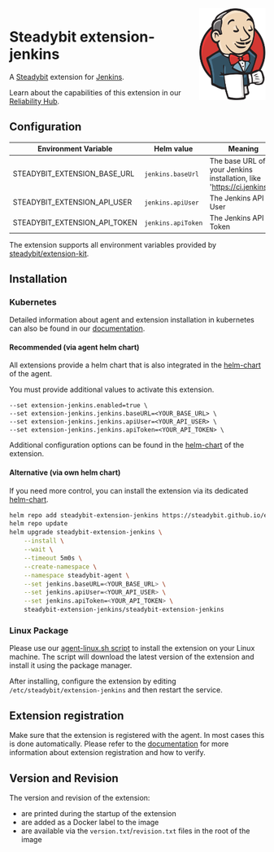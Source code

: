 <img src="./jenkins.svg" height="180" align="right" alt="Jenkins Logo">

# Steadybit extension-jenkins

A [Steadybit](https://www.steadybit.com/) extension for [Jenkins](https://www.jenkins.io/).

Learn about the capabilities of this extension in our [Reliability Hub](https://hub.steadybit.com/extension/com.steadybit.extension_jenkins).


## Configuration

| Environment Variable          | Helm value         | Meaning                                                                 | Required | Default |
|-------------------------------|--------------------|-------------------------------------------------------------------------|----------|---------|
| STEADYBIT_EXTENSION_BASE_URL  | `jenkins.baseUrl`  | The base URL of your Jenkins installation, like 'https://ci.jenkins.io' | yes      |         |
| STEADYBIT_EXTENSION_API_USER  | `jenkins.apiUser`  | The Jenkins API User                                                    | yes      |         |
| STEADYBIT_EXTENSION_API_TOKEN | `jenkins.apiToken` | The Jenkins API Token                                                   | yes      |         |

The extension supports all environment variables provided by [steadybit/extension-kit](https://github.com/steadybit/extension-kit#environment-variables).

## Installation

### Kubernetes

Detailed information about agent and extension installation in kubernetes can also be found in
our [documentation](https://docs.steadybit.com/install-and-configure/install-agent/install-on-kubernetes).

#### Recommended (via agent helm chart)

All extensions provide a helm chart that is also integrated in the
[helm-chart](https://github.com/steadybit/helm-charts/tree/main/charts/steadybit-agent) of the agent.

You must provide additional values to activate this extension.

```
--set extension-jenkins.enabled=true \
--set extension-jenkins.jenkins.baseURL=<YOUR_BASE_URL> \
--set extension-jenkins.jenkins.apiUser=<YOUR_API_USER> \
--set extension-jenkins.jenkins.apiToken=<YOUR_API_TOKEN> \
```

Additional configuration options can be found in
the [helm-chart](https://github.com/steadybit/extension-jenkins/blob/main/charts/steadybit-extension-jenkins/values.yaml) of the
extension.

#### Alternative (via own helm chart)

If you need more control, you can install the extension via its
dedicated [helm-chart](https://github.com/steadybit/extension-jenkins/blob/main/charts/steadybit-extension-jenkins).

```bash
helm repo add steadybit-extension-jenkins https://steadybit.github.io/extension-jenkins
helm repo update
helm upgrade steadybit-extension-jenkins \
    --install \
    --wait \
    --timeout 5m0s \
    --create-namespace \
    --namespace steadybit-agent \
    --set jenkins.baseURL=<YOUR_BASE_URL> \
    --set jenkins.apiUser=<YOUR_API_USER> \
    --set jenkins.apiToken=<YOUR_API_TOKEN> \
    steadybit-extension-jenkins/steadybit-extension-jenkins
```

### Linux Package

Please use
our [agent-linux.sh script](https://docs.steadybit.com/install-and-configure/install-agent/install-on-linux-hosts)
to install the extension on your Linux machine. The script will download the latest version of the extension and install
it using the package manager.

After installing, configure the extension by editing `/etc/steadybit/extension-jenkins` and then restart the service.

## Extension registration

Make sure that the extension is registered with the agent. In most cases this is done automatically. Please refer to
the [documentation](https://docs.steadybit.com/install-and-configure/install-agent/extension-registration) for more
information about extension registration and how to verify.

## Version and Revision

The version and revision of the extension:
- are printed during the startup of the extension
- are added as a Docker label to the image
- are available via the `version.txt`/`revision.txt` files in the root of the image
